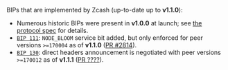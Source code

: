 BIPs that are implemented by Zcash (up-to-date up to **v1.1.0**):

* Numerous historic BIPs were present in **v1.0.0** at launch; see [the protocol spec](https://github.com/zcash/zips/blob/master/protocol/protocol.pdf) for details.
* [`BIP 111`](https://github.com/bitcoin/bips/blob/master/bip-0111.mediawiki): `NODE_BLOOM` service bit added, but only enforced for peer versions `>=170004` as of **v1.1.0** ([PR #2814](https://github.com/zcash/zcash/pull/2814)).
* [`BIP 130`](https://github.com/bitcoin/bips/blob/master/bip-0130.mediawiki): direct headers announcement is negotiated with peer versions `>=170012` as of **v1.1.1** ([PR ????](https://github.com/zcash/zcash/pull/????)).
